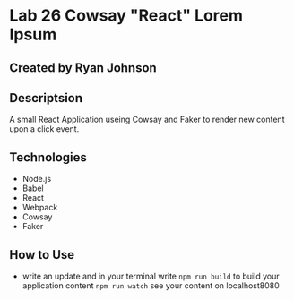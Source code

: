 # Lab 26 Cowsay "React" Lorem Ipsum

## Created by Ryan Johnson

##  Descriptsion
A small React Application useing Cowsay and Faker to render new content upon a click event.

## Technologies
* Node.js
* Babel
* React
* Webpack
* Cowsay
* Faker

## How to Use
* write an update and in your terminal write
```npm run build``` to build your application content
```npm run watch``` see your content on localhost8080